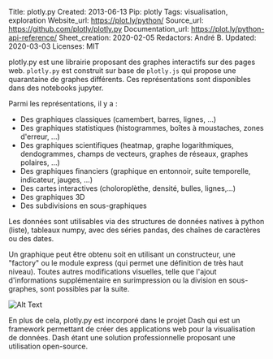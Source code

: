 Title: plotly.py
Created: 2013-06-13
Pip: plotly
Tags: visualisation, exploration
Website_url: https://plot.ly/python/
Source_url: https://github.com/plotly/plotly.py
Documentation_url: https://plot.ly/python-api-reference/
Sheet_creation: 2020-02-05
Redactors: André B.
Updated: 2020-03-03
Licenses: MIT



plotly.py est une librairie proposant des graphes interactifs sur des pages web. `plotly.py` est construit sur base de `plotly.js` qui propose une quarantaine de graphes différents. Ces représentations sont disponibles dans des notebooks jupyter.

Parmi les représentations, il y a :

* Des graphiques classiques (camembert, barres, lignes, ...)
* Des graphiques statistiques (histogrammes, boîtes à moustaches, zones d'erreur, ...)
* Des graphiques scientifiques (heatmap, graphe logarithmiques, dendogrammes, champs de vecteurs, graphes de réseaux, graphes polaires, ...)
* Des graphiques financiers (graphique en entonnoir, suite temporelle, indicateur, jauges, ...)
* Des cartes interactives (choloroplèthe, densité, bulles, lignes,...)
* Des graphiques 3D
* Des subdivisions en sous-graphiques


Les données sont utilisables via des structures de données natives à python (liste), tableaux numpy, avec des séries pandas, des chaînes de caractères ou des dates.

Un graphique peut être obtenu soit en utilisant un constructeur, une "factory" ou le module express (qui permet une définition de très haut niveau). Toutes autres modifications visuelles, telle que l'ajout d'informations supplémentaire en surimpression ou la division en sous-graphes, sont possibles par la suite.

![Alt Text]({static}/res/plotly.png)

En plus de cela, plotly.py est incorporé dans le projet Dash qui est un framework permettant de créer des applications web pour la visualisation de données. Dash étant une solution professionnelle proposant une utilisation open-source.
